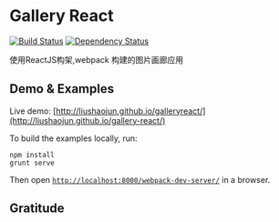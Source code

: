 Gallery  React
=====
[![Build Status](https://secure.travis-ci.org/liushaojun/gallery-react.png)](https://travis-ci.org/materliu/gallery-by-react) [![Dependency Status](https://gemnasium.com/liushaojun/gallery-react.svg)](https://gemnasium.com/materliu/gallery-by-react)

使用ReactJS构架,webpack 构建的图片画廊应用

## Demo & Examples

Live demo: [http://liushaojun.github.io/galleryreact/](http://liushaojun.github.io/gallery-react/)

To build the examples locally, run:

```
npm install
grunt serve
```

Then open [`http://localhost:8000/webpack-dev-server/`](http://localhost:8000/webpack-dev-server/) in a browser.


## Gratitude

